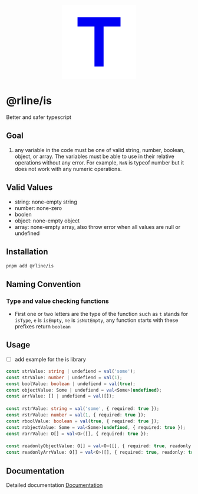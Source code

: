 <div align="center">
  <img src="https://raw.githubusercontent.com/rbrightline/common/refs/heads/main/libs/is/favicon.png" alt="Logo" width="200"/>
</div>

# @rline/is

Better and safer typescript

## Goal

1. any variable in the code must be one of valid string, number, boolean, object, or array. The variables must be able to use in their relative operations without any error. For example, `NaN` is typeof number but it does not work with any numeric operations.

## Valid Values

- string: none-empty string
- number: none-zero
- boolen
- object: none-empty object
- array: none-empty array, also throw error when all values are null or undefined

## Installation

```shell
pnpm add @rline/is
```

## Naming Convention

### Type and value checking functions

- First one or two letters are the type of the function such as `t` stands for `isType`, `e` is `isEmpty`, `ne` is `isNotEmpty`, any function starts with these prefixes return `boolean`

## Usage

- [ ] add example for the is library

```typescript
const strValue: string | undefiend = val('some');
const strValue: number | undefiend = val(1);
const boolValue: boolean | undefiend = val(true);
const objectValue: Some | undefiend = val<Some>(undefined);
const arrValue: [] | undefiend = val([]);

const rstrValue: string = val('some', { required: true });
const rstrValue: number = val(1, { required: true });
const rboolValue: boolean = val(true, { required: true });
const robjectValue: Some = val<Some>(undefined, { required: true });
const rarrValue: O[] = val<O>([], { required: true });

const readonlyObjectValue: O[] = val<O>([], { required: true, readonly: true });
const readonlyArrValue: O[] = val<O>([], { required: true, readonly: true });
```

## Documentation

Detailed documentation [Documentation](https://rbrightline.github.io/common/is/)
